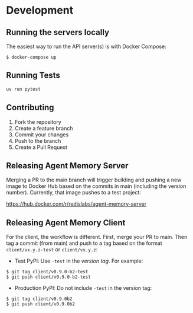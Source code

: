 # Development

## Running the servers locally

The easiest way to run the API server(s) is with Docker Compose:

```
$ docker-compose up
```

## Running Tests

```bash
uv run pytest
```

## Contributing

1. Fork the repository
2. Create a feature branch
3. Commit your changes
4. Push to the branch
5. Create a Pull Request

## Releasing Agent Memory Server

Merging a PR to the main branch will trigger building and pushing a new image
to Docker Hub based on the commits in main (including the version number).
Currently, that image pushes to a test project:

https://hub.docker.com/r/redislabs/agent-memory-server


## Releasing Agent Memory Client

For the client, the workflow is different. First, merge your PR to main.
Then tag a commit (from main) and push to a tag based on the format
`client/vx.y.z-test` or `client/vx.y.z`:

- Test PyPI: Use `-test` in the *version tag*. For example:
```
$ git tag client/v0.9.0-b2-test
$ git push client/v0.9.0-b2-test
```

- Production PyPI: Do not include `-test` in the version tag:
```
$ git tag client/v0.9.0b2
$ git push client/v0.9.0b2
